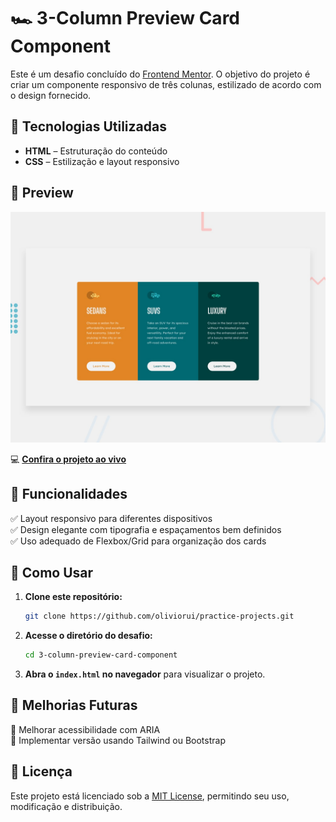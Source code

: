 # 🏎️ 3-Column Preview Card Component  

Este é um desafio concluído do [Frontend Mentor](https://www.frontendmentor.io/). O objetivo do projeto é criar um componente responsivo de três colunas, estilizado de acordo com o design fornecido.  

## 🚀 Tecnologias Utilizadas  

- **HTML** – Estruturação do conteúdo  
- **CSS** – Estilização e layout responsivo  

## 📸 Preview  

![3-Column Preview Card Component](./design/desktop-preview.jpg)  

💻 **[Confira o projeto ao vivo](https://oliviorui.github.io/practice-projects/html-css/3-column-preview-card-component-main/index.html)**

## 📌 Funcionalidades  

✅ Layout responsivo para diferentes dispositivos  
✅ Design elegante com tipografia e espaçamentos bem definidos  
✅ Uso adequado de Flexbox/Grid para organização dos cards  

## 📂 Como Usar  

1. **Clone este repositório:**  
   ```bash
   git clone https://github.com/oliviorui/practice-projects.git
   ```  
2. **Acesse o diretório do desafio:**  
   ```bash
   cd 3-column-preview-card-component
   ```  
3. **Abra o `index.html` no navegador** para visualizar o projeto.  

## 🔧 Melhorias Futuras  

🚀 Melhorar acessibilidade com ARIA  
🚀 Implementar versão usando Tailwind ou Bootstrap  

## 📜 Licença  

Este projeto está licenciado sob a [MIT License](LICENSE), permitindo seu uso, modificação e distribuição.